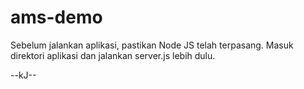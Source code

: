 # ams-demo
Sebelum jalankan aplikasi, pastikan Node JS telah terpasang.
Masuk direktori aplikasi dan jalankan server.js lebih dulu.

--kJ--
